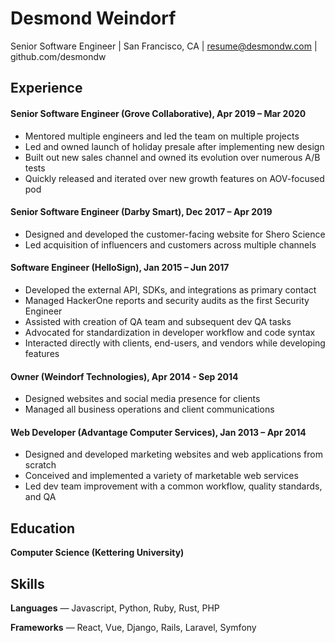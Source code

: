 # Desmond Weindorf

Senior Software Engineer | San Francisco, CA | resume@desmondw.com | github.com/desmondw


## Experience

#### Senior Software Engineer (Grove Collaborative), Apr 2019 – Mar 2020
- Mentored multiple engineers and led the team on multiple projects
- Led and owned launch of holiday presale after implementing new design
- Built out new sales channel and owned its evolution over numerous A/B tests
- Quickly released and iterated over new growth features on AOV-focused pod

#### Senior Software Engineer (Darby Smart), Dec 2017 – Apr 2019
- Designed and developed the customer-facing website for Shero Science
- Led acquisition of influencers and customers across multiple channels

#### Software Engineer (HelloSign), Jan 2015 – Jun 2017
- Developed the external API, SDKs, and integrations as primary contact
- Managed HackerOne reports and security audits as the first Security Engineer
- Assisted with creation of QA team and subsequent dev QA tasks
- Advocated for standardization in developer workflow and code syntax
- Interacted directly with clients, end-users, and vendors while developing features

#### Owner (Weindorf Technologies), Apr 2014 - Sep 2014
- Designed websites and social media presence for clients
- Managed all business operations and client communications

#### Web Developer (Advantage Computer Services), Jan 2013 – Apr 2014
- Designed and developed marketing websites and web applications from scratch
- Conceived and implemented a variety of marketable web services
- Led dev team improvement with a common workflow, quality standards, and QA


## Education

__Computer Science (Kettering University)__


## Skills

__Languages__ — Javascript, Python, Ruby, Rust, PHP

__Frameworks__ — React, Vue, Django, Rails, Laravel, Symfony
